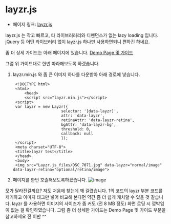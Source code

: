 # layzr.js
- 페이지 링크: [layzr.js](https://github.com/callmecavs/layzr.js)

layzr.js 는 작고 빠르고, 타 라이브러러리와 디펜던스가 없는 lazy loading 입니다.
 jQuery  등 어떤 라이브러리 없이  layzr.js 하나만 사용하면되니 편하긴 하네요. 
 
 좀 더 상세 가이드는 아래 페이지에 있습니다. 
 [Demo Page 및 가이드 ](http://callmecavs.github.io/layzr.js/)

그럼 위 가이드대로 한번 따라해보도록 하겠습니다. 


1. layzr.min.js 와 좀 큰 이미지 하나를 다운받아 아래 경로에 넣습니다.

		<!DOCTYPE html>
		<html>
			<head>
			<script src="layzr.min.js"></script>
		<script>
		var layzr = new Layzr({
 			 				selector: '[data-layzr]',
  		  					attr: 'data-layzr',
  							retinaAttr: 'data-layzr-retina',
  							bgAttr: 'data-layzr-bg',
  							threshold: 0,
  							callback: null
							});
		</script>
  		<meta charset="UTF-8">
		<title>layzr test</title>
		</head>
		<body>
  		<img src="Layzr.js_files/DSC_7071.jpg" data-layzr="normal/image" data-layzr-retina="optional/retina/image">
     </body>
		  
		  
2. 페이지를 한번 호출해보도록하겠습니다.
![image](https://raw.githubusercontent.com/TeamSEGO/github-trend-kr/master/img/013-03-09-layzr.png)


모가 달라진걸까요? 저도 처음에 찾는데 꽤 걸렸습니다.
1의 코드의 layzr 부분 코드를 제거하고 이미지 태그만 넣어 비교해 본다면 약간 좀 더 쉽게 캐치할 수 있을 것 같습니다.
layzr 를 사용하면 이미지의 사이즈가 좀 커도 (전 8 MB 정도) 화면 로딩 시 깜박임이 없는 걸 확인하였습니다.
그럼 좀 더 상세한 가이드는 Demo Page 및 가이드  부분을 참고하세요
 전 이만 ^^
 
